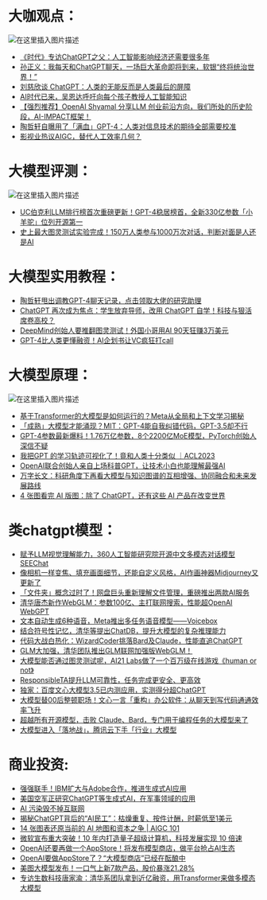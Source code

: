 # 大咖观点：
![在这里插入图片描述](https://img-blog.csdnimg.cn/c4bdbaa81958455387e3e8f7ab5a7eb6.png)

* [《时代》专访ChatGPT之父：人工智能影响经济还需要很多年](http://mp.weixin.qq.com/s?__biz=Mzg4MDE3OTA5NA==&mid=2247575674&idx=1&sn=6d2b1c3ce5ab6791bb3c98d8328b8cdb&chksm=cf7aca83f80d43957cb66ea1d76ae4bcef131319dc378558a2eee6d8ebe1d0043b53860cf5af&mpshare=1&scene=1&srcid=0624XRnKjAwI4XyXd8BVoEtk&sharer_sharetime=1687579005090&sharer_shareid=97501df62a66d806e751f023f6ee1313#rd
)
* [孙正义：我每天和ChatGPT聊天，一场巨大革命即将到来，软银“终将统治世界！”](http://mp.weixin.qq.com/s?__biz=MjM5NzAwMzU0MA==&mid=2247583347&idx=4&sn=f1ebcf581a8ba8d7da1492d070cef185&chksm=a6e36e089194e71e367859a3f65ec9de17dced8a42fa4b4bf23793978fc0fa9bcd1ccb4d2174&mpshare=1&scene=1&srcid=0622tyIGueteTOTw9TvYvSG7&sharer_sharetime=1687444298887&sharer_shareid=97501df62a66d806e751f023f6ee1313#rd
)
* [刘慈欣谈 ChatGPT：人类的无能反而是人类最后的屏障](http://mp.weixin.qq.com/s?__biz=MjgzMTAwODI0MA==&mid=2652281532&idx=1&sn=d6d0bfce8fc8c23a63ec11b8683f4838&chksm=9b600c23ac178535152b3cca5bc4b03d2cc743d57fa0c596d46a1ac8fd281944353e861e4312&mpshare=1&scene=1&srcid=0619eREv8spKV19e2aiYR1iq&sharer_sharetime=1687186137180&sharer_shareid=97501df62a66d806e751f023f6ee1313#rd
)
* [AI时代已来，吴恩达呼吁向每个孩子教授人工智能知识](http://mp.weixin.qq.com/s?__biz=MzA3MzI4MjgzMw==&mid=2650881171&idx=5&sn=27ddeac0c3fed1d6adffbc63423bf981&chksm=84e4f8edb39371fb5d3afaa1bdea35519c91089c84ddf22660eb34d98dfdcc093e6b26f4d937&mpshare=1&scene=1&srcid=0619BlEx7sw15zKm8Johfo0X&sharer_sharetime=1687185907551&sharer_shareid=97501df62a66d806e751f023f6ee1313#rd
)
* [【强烈推荐】OpenAI Shyamal 分享LLM 创业前沿方向，我们所处的历史阶段，AI-IMPACT框架！](http://mp.weixin.qq.com/s?__biz=MzUzNTEyNjc0OA==&mid=2247503980&idx=1&sn=b2e2e5122f708585e08ed1c1d195cca4&chksm=fa88a7dfcdff2ec9672c74793804397bcbf991b8a6bf9557a3aa80694d40cba9eb43ba7964d1&mpshare=1&scene=1&srcid=06194te15d1QogDrcTGzFGks&sharer_sharetime=1687185004148&sharer_shareid=97501df62a66d806e751f023f6ee1313#rd
)
* [陶哲轩自曝用了「满血」GPT-4：人类对信息技术的期待全部需要校准](http://mp.weixin.qq.com/s?__biz=MzIzNjc1NzUzMw==&mid=2247682179&idx=2&sn=c391d6f6fc64d63bbb0e6e4e03a4c493&chksm=e8debff1dfa936e7b7c6f4c4ce2eb9b577bc84613ea732179cb5bce8dad2634dd42a794ffa43&mpshare=1&scene=1&srcid=0617um7ZBdketqKijf4nEqAe&sharer_sharetime=1687141478883&sharer_shareid=97501df62a66d806e751f023f6ee1313#rd
)
* [影视业热议AIGC，替代人工效率几何？](http://mp.weixin.qq.com/s?__biz=Mzg3Mzg5MjY3Nw==&mid=2247491420&idx=4&sn=98916108d199199a2f8f48d3bd628ece&chksm=ced84176f9afc86009dd1a45f1a92aad20d24d243e0a1de7cf5ff5b9c7979f85c4605bc21ec3&mpshare=1&scene=1&srcid=0619KDxRll0G8beZau86Bk2C&sharer_sharetime=1687133656843&sharer_shareid=97501df62a66d806e751f023f6ee1313#rd
)
# 大模型评测：
![在这里插入图片描述](https://img-blog.csdnimg.cn/077e23a1e32c4be4b396db4c418177d4.png)

* [UC伯克利LLM排行榜首次重磅更新！GPT-4稳居榜首，全新330亿参数「小羊驼」位列开源第一](http://mp.weixin.qq.com/s?__biz=MzI3MTA0MTk1MA==&mid=2652343523&idx=1&sn=c87f0d7de8ffedeb2f04c7df67b5245b&chksm=f124f812c65371043ae8c2cdc94e6563e6db9d6c6a14d058e7d4f2531f99dd363397875835e1&mpshare=1&scene=1&srcid=0624qWZbBWIMpZ0NR5BpFcLb&sharer_sharetime=1687578533728&sharer_shareid=97501df62a66d806e751f023f6ee1313#rd
)
* [史上最大图灵测试实验完成！150万人类参与1000万次对话，判断对面是人还是AI](http://mp.weixin.qq.com/s?__biz=MzAxMzA2MDYxMw==&mid=2651629718&idx=1&sn=064c0e5f7e56e98bb355f50d747122a1&chksm=805057fcb727deea49cefc7cadb44293ebfbda3f11eeb6d9a74dcc71b82760441963dfd1b04d&mpshare=1&scene=1&srcid=06206J9y5mkYUS9GE9zuje4u&sharer_sharetime=1687270391742&sharer_shareid=97501df62a66d806e751f023f6ee1313#rd
)
# 大模型实用教程：
* [陶哲轩甩出调教GPT-4聊天记录，点击领取大佬的研究助理](http://mp.weixin.qq.com/s?__biz=MzIzNjc1NzUzMw==&mid=2247683145&idx=1&sn=1e2b69ef107ad37d1d67cccee69fb65d&chksm=e8debb3bdfa9322daaa687b4026ddcf38371ced0796cd8d5948443fb48613ff17d9325518ef8&mpshare=1&scene=1&srcid=06252urUujla5SxGD1HXIxkP&sharer_sharetime=1687668055065&sharer_shareid=97501df62a66d806e751f023f6ee1313#rd
)
* [ChatGPT 再次成为焦点：学生放弃导师，改用 ChatGPT 自学！科技与狠活席卷高校？](http://mp.weixin.qq.com/s?__biz=MzU1NDA4NjU2MA==&mid=2247594014&idx=1&sn=e2ae926538b99c6358303d0b59bf7b60&chksm=fbebc9d1cc9c40c7f373272f501990443e5999a85c9fceb9e276a33403464422121f65905bea&mpshare=1&scene=1&srcid=0622nib3iMJxZxadP9JmxOWE&sharer_sharetime=1687444402283&sharer_shareid=97501df62a66d806e751f023f6ee1313#rd
)
* [DeepMind创始人要推翻图灵测试！外国小哥用AI 90天狂赚3万美元](http://mp.weixin.qq.com/s?__biz=MzI3MTA0MTk1MA==&mid=2652342722&idx=3&sn=d0fc720a7e4380448c8b2a353f0b3a4f&chksm=f124fd33c653742517c600f784767ad4309f17a4a17870b4f5d0ac956e608d330b5cd37c5c15&mpshare=1&scene=1&srcid=0622Rh2CnpeWOShSy33rTiiV&sharer_sharetime=1687443825196&sharer_shareid=97501df62a66d806e751f023f6ee1313#rd
)
* [GPT-4比人类更懂融资！AI企划书让VC疯狂打call](http://mp.weixin.qq.com/s?__biz=MzIzNjc1NzUzMw==&mid=2247682233&idx=3&sn=cdbb284fbec648096427388290141cf4&chksm=e8debfcbdfa936dd3ca484c760a02413634b31aa3c30dcd3b7edee2b9f3e87e049042395d117&mpshare=1&scene=1&srcid=06197p0nS0kmEnfXGys7cT1c&sharer_sharetime=1687140972457&sharer_shareid=97501df62a66d806e751f023f6ee1313#rd
)
# 大模型原理：
![在这里插入图片描述](https://img-blog.csdnimg.cn/adf1037eaa3d4fdc928103c07593cad1.png)

* [基于Transformer的大模型是如何运行的？Meta从全局和上下文学习揭秘](http://mp.weixin.qq.com/s?__biz=MzA3MzI4MjgzMw==&mid=2650881432&idx=4&sn=8b7bcd3b4f7ba14bda1614d52362b326&chksm=84e4f9e6b39370f011450627893d2310266fb50295a212db774cbf6549c2739f9d131dd1f875&mpshare=1&scene=1&srcid=0622NbpPWuG0s7uo2l16Mdfb&sharer_sharetime=1687444266873&sharer_shareid=97501df62a66d806e751f023f6ee1313#rd
)
* [「成熟」大模型才能涌现？MIT：GPT-4能自我纠错代码，GPT-3.5却不行](http://mp.weixin.qq.com/s?__biz=MzI3MTA0MTk1MA==&mid=2652342722&idx=5&sn=ffe9021d5dc88b58a20cb04d9a8f6c09&chksm=f124fd33c65374254f75e0538641b9a16c423c44429d62364e17ebb16cb7468788039d9a9e1c&mpshare=1&scene=1&srcid=0622BJvG30BSB11YDlZ9jDR3&sharer_sharetime=1687443849228&sharer_shareid=97501df62a66d806e751f023f6ee1313#rd
)
* [GPT-4参数最新爆料！1.76万亿参数，8个2200亿MoE模型，PyTorch创始人深信不疑](http://mp.weixin.qq.com/s?__biz=MzI3MTA0MTk1MA==&mid=2652342722&idx=2&sn=d81ab23e7a57690c2b6d2803c7ba5b10&chksm=f124fd33c6537425b2b06ee009018a567feb65c688e340001699ca1fb6eaec7960a0fe45bd91&mpshare=1&scene=1&srcid=0622OUsOt2PGhZOih8mnaGvd&sharer_sharetime=1687443867345&sharer_shareid=97501df62a66d806e751f023f6ee1313#rd
)
* [我把GPT 的学习轨迹可视化了！竟和人类十分类似 ｜ACL2023](http://mp.weixin.qq.com/s?__biz=MzIwNzc2NTk0NQ==&mid=2247554096&idx=1&sn=a85889964da2097d3a044112d31185df&chksm=970f3ce6a078b5f0795ef488004972b6fab43e6939dd1db4ea34f158cfd8ce9fa3be2a2742f7&mpshare=1&scene=1&srcid=0622uWVjN2PT6DZNCZIOhwyn&sharer_sharetime=1687443763469&sharer_shareid=97501df62a66d806e751f023f6ee1313#rd
)
* [OpenAI联合创始人亲自上场科普GPT，让技术小白也能理解最强AI](http://mp.weixin.qq.com/s?__biz=MzA3MzI4MjgzMw==&mid=2650878803&idx=2&sn=3515182027d17ea5a73961bb1fb678e0&chksm=84e4f72db3937e3b987a61c8e9661ce13a9521f1387b1b24aedf435f7218aaecface68a499ae&mpshare=1&scene=1&srcid=0619XAAnScy3BqlSA2oYwztk&sharer_sharetime=1687186826564&sharer_shareid=97501df62a66d806e751f023f6ee1313#rd
)
* [万字长文：科研角度下再看大模型与知识图谱的互相增强、协同融合和未来发展路线](https://mp.weixin.qq.com/s?__biz=MzAxMjc3MjkyMg==&mid=2648401452&idx=1&sn=e2220a7556c2ede91f1f20877eb3fd95&chksm=83837579b4f4fc6f79daea55204ee7a7850aca3bf0ee9eaf745d5d9d7b10c8d1ef6d34e892de&key=9b3e90d91ba081c9c1482c770c8f56997ffc86dbd003278c5840576e84b082e42061b459f539cb0fbb85340d0a8dc5afa6b31bb35d4217187ac2de865a33e6650e62dca94972f04e925accf3b34938647dec0ff7ab28b9cb57c3ef6734030a858225118de046f4c3313943fa73e5b369c9adc2b35b68271bef2b4bac50c9c529&ascene=15&uin=MTA3Nzg0MTgwMA%3D%3D&devicetype=iMac+MacBookPro17%2C1+OSX+OSX+13.4+build(22F66)&version=13060110&nettype=WIFI&lang=zh_CN&session_us=gh_dfcce54c6817&countrycode=IS&fontScale=100&exportkey=n_ChQIAhIQVgxP085RP6Fmz5fekLLoGBKKAgIE97dBBAEAAAAAAEoPB3lm%2FMwAAAAOpnltbLcz9gKNyK89dVj0wJCPtqWn72gzTUAWkydgkW2sLFDwv4Ro2x0txO%2FANrr5%2BkLvEO5ozUftS2CwkKEmhsu9uGnJ%2Bo9H5B7He20DPhPGZhpnCjkWOkas9Y%2Bl6uo42fZ6o%2F1u3s152UftzEPVfYjwmFILkFbImt0laekLP7GKyTAQcBd9l0iWAj2rU7Y1YoMY7LSonTwguztU0hHprlNFuJsKui73DhGW3EzMVPMm5sucQ5PqBckeqrkU9ybY6Nm8s0nDWwA1f%2FIIVzZ2XQd9NbnZtDI6aRC5EcZpSENVCoMPoz9D4YoBsK7bDDjUQSlx&acctmode=0&pass_ticket=T5HelYgTu3vsa5nwlAv2UlWYrCrCuzlNroz5LjUipSiJIp9hlFfCIA6pQHpTWhrz&wx_header=0
)
* [4 张图看完 AI 版图：除了 ChatGPT，还有这些 AI 产品在改变世界](https://mp.weixin.qq.com/s?t=pages/image_detail&scene=1&__biz=MjM5MjAyNDUyMA==&mid=2650960938&idx=1&sn=0c8606e7682bac143e193118b1d3275b#wechat_redirect
)
# 类chatgpt模型：
* [赋予LLM视觉理解能力，360人工智能研究院开源中文多模态对话模型SEEChat](http://mp.weixin.qq.com/s?__biz=MzA3MzI4MjgzMw==&mid=2650881663&idx=5&sn=142907ef3eee7591d98e0e472bf67070&chksm=84e4fa01b393731721e0b788b4845194a5281275df51549c59d69d2f38b048a6743b5be74043&mpshare=1&scene=1&srcid=0625dmVlGJjoT9mQWDZ4r33W&sharer_sharetime=1687667581620&sharer_shareid=97501df62a66d806e751f023f6ee1313#rd
)
* [像相机一样变焦、填充画面细节，还能自定义风格，AI作画神器Midjourney又更新了](http://mp.weixin.qq.com/s?__biz=MzA3MzI4MjgzMw==&mid=2650881574&idx=1&sn=99a74faaec1d22252ac62c6618a21301&chksm=84e4fa58b393734ee22b2e0dabd0bedb0bb90a872fc09cbf2fad7120a5054c5b747d1cd7c9e0&mpshare=1&scene=1&srcid=0625nVDuX1a0vXS6lnTYW78N&sharer_sharetime=1687658178982&sharer_shareid=97501df62a66d806e751f023f6ee1313#rd
)
* [「文件夹」概念过时了！网盘巨头重新理解文件管理，重磅推出两款AI服务](http://mp.weixin.qq.com/s?__biz=Mzg5NTc0MjgwMw==&mid=2247488726&idx=1&sn=67a35f270a076dbbe21a257f68e4230d&chksm=c00af2eaf77d7bfcba1df4d463981de8f137598021d426f1cc0ea3cad1dfa8bb7035413bd4a6&mpshare=1&scene=1&srcid=0624IZvyY2fk6cxQ9SmzOtHg&sharer_sharetime=1687578839125&sharer_shareid=97501df62a66d806e751f023f6ee1313#rd
)
* [清华唐杰新作WebGLM：参数100亿、主打联网搜索，性能超OpenAI WebGPT](http://mp.weixin.qq.com/s?__biz=MzIzNjc1NzUzMw==&mid=2247682923&idx=2&sn=ce6515088ff4b78fe902eb22bfa99de4&chksm=e8debc19dfa9350fb7480a420043f583ad52f766b368734721d853a50f567dbb5e98219714ba&mpshare=1&scene=1&srcid=0624bzQfzgYneomQs4Rxim9G&sharer_sharetime=1687577908012&sharer_shareid=97501df62a66d806e751f023f6ee1313#rd
)
* [文本自动生成6种语音，Meta推出多任务语音模型——Voicebox](http://mp.weixin.qq.com/s?__biz=Mzg3Mzg5MjY3Nw==&mid=2247491501&idx=1&sn=1cea284889a010e606e537b83bc01d74&chksm=ced84187f9afc89179c5df0fb09232310cbaad4e87405d93ba4b1d65b0621d26d6ee1b5c60c9&mpshare=1&scene=1&srcid=0620lT9JK0nzeyaojVCYBjDn&sharer_sharetime=1687576222722&sharer_shareid=97501df62a66d806e751f023f6ee1313#rd
)
* [结合符号性记忆，清华等提出ChatDB，提升大模型的复杂推理能力](http://mp.weixin.qq.com/s?__biz=MzIwMTc4ODE0Mw==&mid=2247626524&idx=2&sn=85b82cc4a194aa128264517f9fb16c84&chksm=96e4309ca193b98a760fcc78128de74c6f629ac856cfc6a3eb8130227fe276d3de57ef4ac967&mpshare=1&scene=1&srcid=0622PwPPeH3sc8YThkMTBf3D&sharer_sharetime=1687444991353&sharer_shareid=97501df62a66d806e751f023f6ee1313#rd
)
* [代码大战白热化：WizardCoder挑落Bard及Claude，性能直追ChatGPT](http://mp.weixin.qq.com/s?__biz=MzIwMTc4ODE0Mw==&mid=2247626524&idx=1&sn=8dc22ae03a9c372e8cb62d2964d814ae&chksm=96e4309ca193b98a2d3f2abe0903966c39c5e27308a39e3bfe9416c5ced94be581c6c62b5cd2&mpshare=1&scene=1&srcid=0622FCZAVhSokJoo8l6C5BOk&sharer_sharetime=1687444955075&sharer_shareid=97501df62a66d806e751f023f6ee1313#rd
)
* [GLM大加强，清华团队推出GLM联网加强版WebGLM！](http://mp.weixin.qq.com/s?__biz=MjM5MTQzNzU2NA==&mid=2651726895&idx=2&sn=1c693799645d772d004499b612fd832a&chksm=bd4f03bc8a388aaae1c65afe2c96a9f0c83e6b8b9ddaf02eea71e41d7d9864b66e38fec64114&mpshare=1&scene=1&srcid=0622s8CoPb1BHEAzj04lRaPS&sharer_sharetime=1687444448685&sharer_shareid=97501df62a66d806e751f023f6ee1313#rd
)
* [大模型能否通过图灵测试呢，AI21 Labs做了一个百万级在线游戏《human or not》](http://mp.weixin.qq.com/s?__biz=MjM5MTQzNzU2NA==&mid=2651726895&idx=1&sn=8c011ef6388729b99fee6fd12cbc54ad&chksm=bd4f03bc8a388aaadb8cfa07744c291900f617ab016c4a5e1a5463e46b721f40eea737596edf&mpshare=1&scene=1&srcid=0622NbZuJL8t0pMaIcHGNvfg&sharer_sharetime=1687444429911&sharer_shareid=97501df62a66d806e751f023f6ee1313#rd
)
* [ResponsibleTA提升LLM可靠性，任务完成更安全、更高效](http://mp.weixin.qq.com/s?__biz=MzA3MzI4MjgzMw==&mid=2650881432&idx=3&sn=ecd5c9b79b8f4893818936db5ad09ce0&chksm=84e4f9e6b39370f064e7c704b91879c1ff2183823d1489422d2a8460a26b103548b31c82760c&mpshare=1&scene=1&srcid=0622C5KP70Nr9dBhnFjeqEIY&sharer_sharetime=1687444240264&sharer_shareid=97501df62a66d806e751f023f6ee1313#rd
)
* [独家：百度文心大模型3.5已内测应用，实测得分超ChatGPT](http://mp.weixin.qq.com/s?__biz=MzA3NTE5MzIzMg==&mid=2654327997&idx=1&sn=2ff740d10a0bfbdf6628ff6254d91fa2&chksm=84b53a42b3c2b354b8c014ec3a6c7a8187af9e69847617df93a1f520a79c826ab1583dc84d02&mpshare=1&scene=1&srcid=0620FGlZDGwWq7aTNLN4xSHc&sharer_sharetime=1687270083322&sharer_shareid=97501df62a66d806e751f023f6ee1313#rd
)
* [大模型替00后整顿职场！文心一言「重构」办公软件：从聊天到写代码通通效率飞升](http://mp.weixin.qq.com/s?__biz=MzIzNjc1NzUzMw==&mid=2247682566&idx=1&sn=9e677b6210bb86b6b7317b2df1f6cbf4&chksm=e8debd74dfa934628fd13c0ad39873b3156aa727a05c13e8d18c6b1bd8a6bee9550ac5b83589&mpshare=1&scene=1&srcid=0619GRN4wMEQdAF6pDFKwcsf&sharer_sharetime=1687186000335&sharer_shareid=97501df62a66d806e751f023f6ee1313#rd
)
* [超越所有开源模型，击败 Claude、Bard，专门用于编程任务的大模型来了](http://mp.weixin.qq.com/s?__biz=MzA3MzI4MjgzMw==&mid=2650881171&idx=3&sn=276cb141433a2151bedf220d5447a8b6&chksm=84e4f8edb39371fba6526edd41821732a3a2556aceafe5294979135632e2da21dc56cff797e6&mpshare=1&scene=1&srcid=0619dmZceOcdzGirrNyrz3B4&sharer_sharetime=1687185876675&sharer_shareid=97501df62a66d806e751f023f6ee1313#rd
)
* [大模型进入「落地战」，腾讯云下手「行业」大模型](http://mp.weixin.qq.com/s?__biz=MzA3MzI4MjgzMw==&mid=2650881171&idx=1&sn=001e56dfc1c1d33ac2a99ac50706b84e&chksm=84e4f8edb39371fbfb8b3385cabe6c7356c2b8ee4fa4eb2f3e67f40dbe0744f818218f001ae5&mpshare=1&scene=1&srcid=0619fg6nHfqN1yUQhZ8r1WoO&sharer_sharetime=1687185695959&sharer_shareid=97501df62a66d806e751f023f6ee1313#rd
)
# 商业投资:
* [强强联手！IBM扩大与Adobe合作，推进生成式AI应用](http://mp.weixin.qq.com/s?__biz=Mzg3Mzg5MjY3Nw==&mid=2247491734&idx=2&sn=6e66b151709bc946f8b2389b0e086797&chksm=cedbbebcf9ac37aa50128a7917b98d49a199c62e649f92d162536c2d7f1c730698ff5673f18f&mpshare=1&scene=1&srcid=0625ZSyUVdQL1rcdAZtMgPNd&sharer_sharetime=1687658345288&sharer_shareid=97501df62a66d806e751f023f6ee1313#rd
)
* [美国空军正研究ChatGPT等生成式AI，在军事领域的应用](http://mp.weixin.qq.com/s?__biz=Mzg3Mzg5MjY3Nw==&mid=2247491734&idx=1&sn=6b8a44fa98d2762b651e1473dc99adce&chksm=cedbbebcf9ac37aa3729cbade2d069ec4d26f3d0baa0a21253d5193cc99738ab02fec8f8f3e5&mpshare=1&scene=1&srcid=0625Cqd0WSJ3IrX9bofQ9TQi&sharer_sharetime=1687658327228&sharer_shareid=97501df62a66d806e751f023f6ee1313#rd
)
* [AI 污染毁不掉互联网](http://mp.weixin.qq.com/s?__biz=MjM5MjAyNDUyMA==&mid=2650961527&idx=1&sn=9ff2af380a82ef20611578f2c75879d1&chksm=bd5a44d08a2dcdc661d67365c141ddc39c305a94afe8636c36e659e10a555ff264471b741372&mpshare=1&scene=1&srcid=0625pedCwni2trjqySFIZT7K&sharer_sharetime=1687653864377&sharer_shareid=97501df62a66d806e751f023f6ee1313#rd
)
* [揭秘ChatGPT背后的“AI民工”：枯燥重复、按件计酬，时薪低至1美元](http://mp.weixin.qq.com/s?__biz=Mjc1NjM3MjY2MA==&mid=2691530421&idx=2&sn=5a63121f89ddc7c13e2d0bb89048f17a&chksm=a9ecc16e9e9b4878867b1b2814ca6778a6b6bb8414abd1322dd0f5736e8f4a6c70f29537c38a&mpshare=1&scene=1&srcid=0624tiP5s25nfiYsehCWRwgf&sharer_sharetime=1687579073423&sharer_shareid=97501df62a66d806e751f023f6ee1313#rd
)
* [14 张图表还原当前的 AI 地图和资本之争 | AIGC 101](http://mp.weixin.qq.com/s?__biz=MzIwOTA1MDAyNA==&mid=2649976500&idx=4&sn=fab0b99aba140ac603c76d2f3ae7605a&chksm=8f7e0e73b8098765f665090bdcb1a51137cca60efcf337e833d9ddf2adfdfb2b59954df8df50&mpshare=1&scene=1&srcid=0622h30qrFgiXJALCbf2jpGT&sharer_sharetime=1687444640972&sharer_shareid=97501df62a66d806e751f023f6ee1313#rd
)
* [微软宣布重大突破！10 年内打造量子超级计算机，科技发展实现 10 倍速](http://mp.weixin.qq.com/s?__biz=MjgzMTAwODI0MA==&mid=2652282937&idx=1&sn=43a2a982715154466498632bc6c662e1&chksm=9b6036a6ac17bfb0686ed05e0025cdee17744e93434363a11dd1beb136052fcd3f73ed96b980&mpshare=1&scene=1&srcid=0622cP642jkPczAqj4W226kk&sharer_sharetime=1687443742483&sharer_shareid=97501df62a66d806e751f023f6ee1313#rd
)
* [OpenAI还要再做一个AppStore！将发布模型商店，做平台抢占AI生态](http://mp.weixin.qq.com/s?__biz=Mzg5NTc0MjgwMw==&mid=2247488701&idx=1&sn=659742bbd19c0cd6b8a31930fcb7a595&chksm=c00af281f77d7b975a7835dfe68cbabf760eeda7dd566442d9434420614c886dc993af6d8aa9&mpshare=1&scene=1&srcid=0621KiyOWk0SeHlCcU01Pu2W&sharer_sharetime=1687305569227&sharer_shareid=97501df62a66d806e751f023f6ee1313#rd
)
* [OpenAI要做AppStore了？“大模型商店”已经在酝酿中](https://mp.weixin.qq.com/s?t=pages/image_detail&scene=1&__biz=MzI3ODg4ODEwMA==&mid=2247528799&idx=1&sn=6e71cbd6dad7368a9d02fdbc3b49e910#wechat_redirect
)
* [美图大模型发布！一口气上新7款产品，股价暴涨21.28%](http://mp.weixin.qq.com/s?__biz=MzIzNjc1NzUzMw==&mid=2247682566&idx=5&sn=ace26acf2f7c21261e87f1a94d191f7e&chksm=e8debd74dfa934626582007bef2aeae4b11b062f4b06670a0b84b590ef9230d97d1d0d415df8&mpshare=1&scene=1&srcid=0619hbfDcrOerJmYX3bWOIZQ&sharer_sharetime=1687186069349&sharer_shareid=97501df62a66d806e751f023f6ee1313#rd
)
* [专访生数科技唐家渝：清华系团队拿到近亿融资，用Transformer来做多模态大模型](http://mp.weixin.qq.com/s?__biz=MzA3MzI4MjgzMw==&mid=2650881171&idx=2&sn=bdf6e9da71206b7dc18bf6f7917e215c&chksm=84e4f8edb39371fba72a955fbee2dd6092f44eaef4206d217fbb5ed5352d7aad883c9b1511b7&mpshare=1&scene=1&srcid=0619yd0MB3HJFbIPv8BTZT0K&sharer_sharetime=1687185807239&sharer_shareid=97501df62a66d806e751f023f6ee1313#rd)
